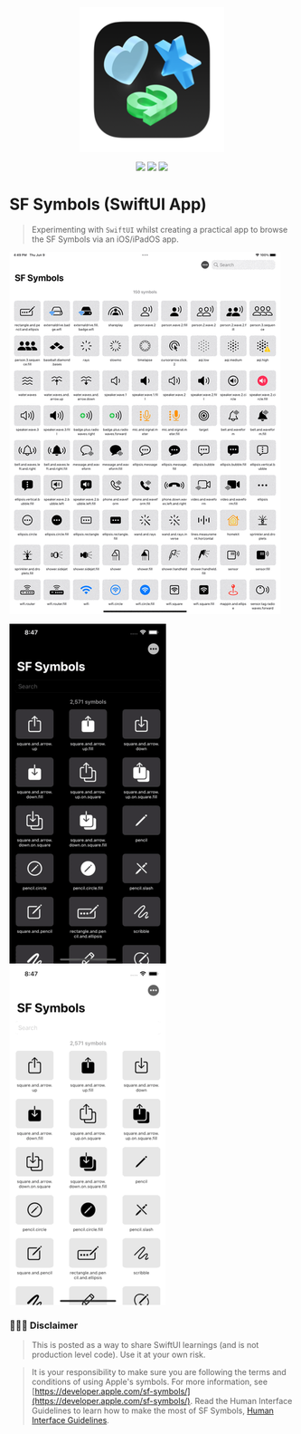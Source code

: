<p align="center"><img src="images/sfsymbols-logo.png"></p>

<p align="center">
    <img src="https://img.shields.io/badge/iOS-17+-blue.svg" />
    <img src="https://img.shields.io/badge/Xcode-15+-brightgreen.svg" />
    <img src="https://img.shields.io/badge/SF Symbols beta-5.0 (88)-lightgray.svg" />
</p>

# SF Symbols (SwiftUI App)
> Experimenting with `SwiftUI` whilst creating a practical app to browse the SF Symbols via an iOS/iPadOS app.

<img src="images/variable.gif">

<img src="images/search.gif"> <img src="images/sort.gif">

### 👨🏻‍⚖️ Disclaimer

> This is posted as a way to share SwiftUI learnings (and is not production level code). Use it at your own risk.

> It is your responsibility to make sure you are following the terms and conditions of using Apple's symbols. For more information, see [https://developer.apple.com/sf-symbols/](https://developer.apple.com/sf-symbols/). Read the Human Interface Guidelines to learn how to make the most of SF Symbols, [Human Interface Guidelines](https://developer.apple.com/design/human-interface-guidelines/sf-symbols/overview/).
